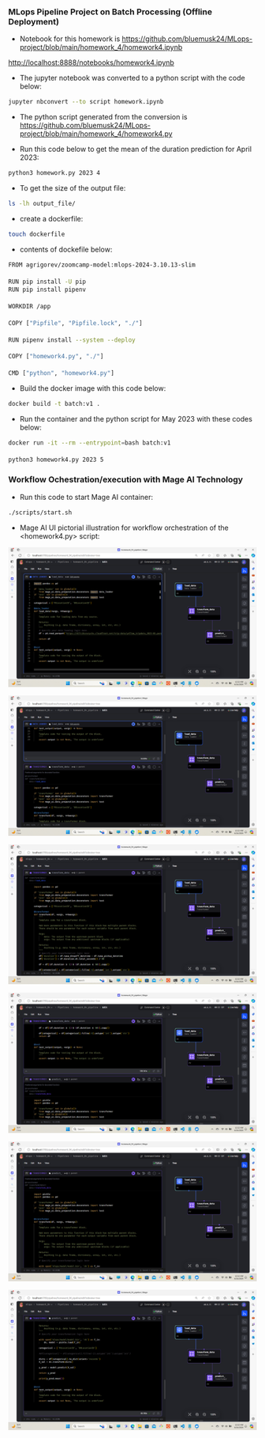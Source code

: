 
### MLops Pipeline Project on Batch Processing (Offline Deployment)

* Notebook for this homework is <https://github.com/bluemusk24/MLops-project/blob/main/homework_4/homework4.ipynb>

<http://localhost:8888/notebooks/homework4.ipynb>

* The jupyter notebook was converted to a python script with the code below:

```bash
jupyter nbconvert --to script homework.ipynb
```

* The python script generated from the conversion is <https://github.com/bluemusk24/MLops-project/blob/main/homework_4/homework4.py>

* Run this code below to get the mean of the duration prediction for April 2023:

```bash
python3 homework.py 2023 4
```

* To get the size of the output file:

```bash
ls -lh output_file/
```

* create a dockerfile:

```bash
touch dockerfile
```

* contents of dockefile below:

```bash
FROM agrigorev/zoomcamp-model:mlops-2024-3.10.13-slim

RUN pip install -U pip
RUN pip install pipenv 

WORKDIR /app

COPY ["Pipfile", "Pipfile.lock", "./"]

RUN pipenv install --system --deploy

COPY ["homework4.py", "./"]

CMD ["python", "homework4.py"]
```

* Build the docker image with this code below:

```bash
docker build -t batch:v1 .
```

* Run the container and the python script for May 2023 with these codes below:
```bash
docker run -it --rm --entrypoint=bash batch:v1

python3 homework4.py 2023 5
```

### Workflow Ochestration/execution with Mage AI Technology

* Run this code to start Mage AI container:

```bash
./scripts/start.sh
```

* Mage AI UI pictorial illustration for workflow orchestration of the <homework4.py> script:

![Refeference Image](Mage_1.png)

![Refeference Image](Mage_2.png)

![Refeference Image](Mage_3.png)

![Refeference Image](Mage_4.png)

![Refeference Image](Mage_5.png)

![Refeference Image](Mage_6.png)
